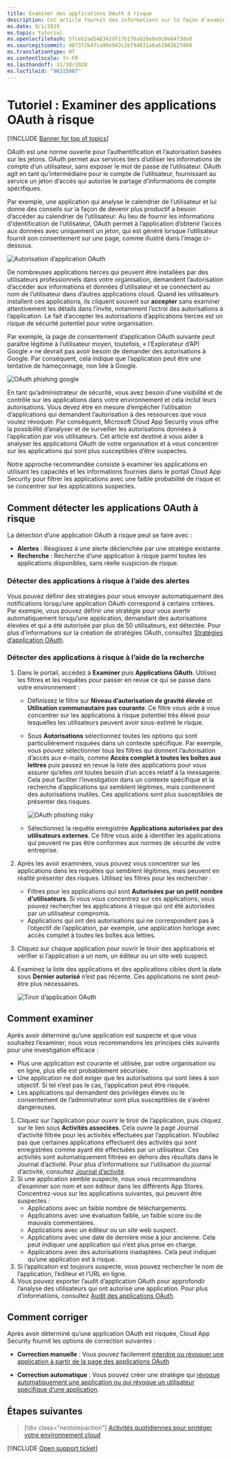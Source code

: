 ```yaml
---
title: Examiner des applications OAuth à risque
description: Cet article fournit des informations sur la façon d’examiner les applications OAuth à risque dans Cloud App Security.
ms.date: 9/1/2019
ms.topic: tutorial
ms.openlocfilehash: 5fceb2ad548342df17b176a926e8e9c0e6473de8
ms.sourcegitcommit: d87372b47ca98e942c2bf94032a6a61902627d69
ms.translationtype: HT
ms.contentlocale: fr-FR
ms.lasthandoff: 11/30/2020
ms.locfileid: "96315087"
---
```

# <a name="tutorial-investigate-risky-oauth-apps"></a>Tutoriel : Examiner des applications OAuth à risque

[!INCLUDE [Banner for top of topics](includes/banner.md)]

OAuth est une norme ouverte pour l’authentification et l’autorisation basées sur les jetons. OAuth permet aux services tiers d’utiliser les informations de compte d’un utilisateur, sans exposer le mot de passe de l’utilisateur. OAuth agit en tant qu’intermédiaire pour le compte de l’utilisateur, fournissant au service un jeton d’accès qui autorise le partage d’informations de compte spécifiques.

Par exemple, une application qui analyse le calendrier de l’utilisateur et lui donne des conseils sur la façon de devenir plus productif a besoin d’accéder au calendrier de l’utilisateur. Au lieu de fournir les informations d’identification de l’utilisateur, OAuth permet à l’application d’obtenir l’accès aux données avec uniquement un jeton, qui est généré lorsque l’utilisateur fournit son consentement sur une page, comme illustré dans l’image ci-dessous.

![Autorisation d’application OAuth](media/oauth-permission.png)

De nombreuses applications tierces qui peuvent être installées par des utilisateurs professionnels dans votre organisation, demandent l’autorisation d’accéder aux informations et données d’utilisateur et se connectent au nom de l’utilisateur dans d’autres applications cloud. Quand les utilisateurs installent ces applications, ils cliquent souvent sur **accepter** sans examiner attentivement les détails dans l’invite, notamment l’octroi des autorisations à l’application. Le fait d’accepter les autorisations d’applications tierces est un risque de sécurité potentiel pour votre organisation.

Par exemple, la page de consentement d’application OAuth suivante peut paraître légitime à l’utilisateur moyen, toutefois, « l’Explorateur d’API Google » ne devrait pas avoir besoin de demander des autorisations à Google. Par conséquent, cela indique que l’application peut être une tentative de hameçonnage, non liée à Google.

![OAuth phishing google](media/oauth-phishing.png)

En tant qu’administrateur de sécurité, vous avez besoin d’une visibilité et de contrôle sur les applications dans votre environnement et cela inclut leurs autorisations. Vous devez être en mesure d’empêcher l’utilisation d’applications qui demandent l’autorisation à des ressources que vous voulez révoquer. Par conséquent, Microsoft Cloud App Security vous offre la possibilité d’analyser et de surveiller les autorisations données à l’application par vos utilisateurs. Cet article est destiné à vous aider à analyser les applications OAuth de votre organisation et à vous concentrer sur les applications qui sont plus susceptibles d’être suspectes.

Notre approche recommandée consiste à examiner les applications en utilisant les capacités et les informations fournies dans le portail Cloud App Security pour filtrer les applications avec une faible probabilité de risque et se concentrer sur les applications suspectes.

## <a name="how-to-detect-risky-oauth-apps"></a>Comment détecter les applications OAuth à risque

La détection d’une application OAuth à risque peut se faire avec :

- **Alertes** : Réagissez à une alerte déclenchée par une stratégie existante.
- **Recherche** : Recherche d’une application à risque parmi toutes les applications disponibles, sans réelle suspicion de risque.

### <a name="detect-risky-apps-using-alerts"></a>Détecter des applications à risque à l’aide des alertes

Vous pouvez définir des stratégies pour vous envoyer automatiquement des notifications lorsqu’une application OAuth correspond à certains critères. Par exemple, vous pouvez définir une stratégie pour vous avertir automatiquement lorsqu’une application, demandant des autorisations élevées et qui a été autorisée par plus de 50 utilisateurs, est détectée. Pour plus d’informations sur la création de stratégies OAuth, consultez [Stratégies d’application OAuth](app-permission-policy.md).

### <a name="detect-risky-apps-by-hunting"></a>Détecter des applications à risque à l’aide de la recherche

1. Dans le portail, accédez à **Examiner** puis **Applications OAuth**. Utilisez les filtres et les requêtes pour passer en revue ce qui se passe dans votre environnement :

    - Définissez le filtre sur **Niveau d’autorisation de gravité élevée** et **Utilisation communautaire pas courante**. Ce filtre vous aide à vous concentrer sur les applications à risque potentiel très élevé pour lesquelles les utilisateurs peuvent avoir sous-estimé le risque.
    - Sous **Autorisations** sélectionnez toutes les options qui sont particulièrement risquées dans un contexte spécifique. Par exemple, vous pouvez sélectionner tous les filtres qui donnent l’autorisation d’accès aux e-mails, comme **Accès complet à toutes les boîtes aux lettres** puis passez en revue la liste des applications pour vous assurer qu’elles ont toutes besoin d’un accès relatif à la messagerie. Cela peut faciliter l’investigation dans un contexte spécifique et la recherche d’applications qui semblent légitimes, mais contiennent des autorisations inutiles. Ces applications sont plus susceptibles de présenter des risques.

        ![OAuth phishing risky](media/oauth-filters.png)

    - Sélectionnez la requête enregistrée **Applications autorisées par des utilisateurs externes**. Ce filtre vous aide à identifier les applications qui peuvent ne pas être conformes aux normes de sécurité de votre entreprise.
1. Après les avoir examinées, vous pouvez vous concentrer sur les applications dans les requêtes qui semblent légitimes, mais peuvent en réalité présenter des risques. Utilisez les filtres pour les rechercher :
    - Filtres pour les applications qui sont **Autorisées par un petit nombre d’utilisateurs**. Si vous vous concentrez sur ces applications, vous pouvez rechercher les applications à risque qui ont été autorisées par un utilisateur compromis.
    - Applications qui ont des autorisations qui ne correspondent pas à l’objectif de l’application, par exemple, une application horloge avec accès complet à toutes les boîtes aux lettres.
1. Cliquez sur chaque application pour ouvrir le tiroir des applications et vérifier si l’application a un nom, un éditeur ou un site web suspect.
1. Examinez la liste des applications et des applications cibles dont la date sous **Dernier autorisé** n’est pas récente. Ces applications ne sont peut-être plus nécessaires.

    ![Tiroir d’application OAuth](media/oauth-drawer.png)

## <a name="how-to-investigate"></a>Comment examiner

Après avoir déterminé qu’une application est suspecte et que vous souhaitez l’examiner, nous vous recommandons les principes clés suivants pour une investigation efficace :

- Plus une application est courante et utilisée, par votre organisation ou en ligne, plus elle est probablement sécurisée.
- Une application ne doit exiger que les autorisations qui sont liées à son objectif. Si tel n’est pas le cas, l’application peut être risquée.
- Les applications qui demandent des privilèges élevés ou le consentement de l’administrateur sont plus susceptibles de s’avérer dangereuses.

1. Cliquez sur l’application pour ouvrir le tiroir de l’application, puis cliquez sur le lien sous **Activités associées**. Cela ouvre la page Journal d’activité filtrée pour les activités effectuées par l’application. N’oubliez pas que certaines applications effectuent des activités qui sont enregistrées comme ayant été effectuées par un utilisateur. Ces activités sont automatiquement filtrées en dehors des résultats dans le Journal d’activité. Pour plus d’informations sur l’utilisation du journal d’activité, consultez [Journal d’activité](activity-filters.md).
1. Si une application semble suspecte, nous vous recommandons d’examiner son nom et son éditeur dans les différents App Stores. Concentrez-vous sur les applications suivantes, qui peuvent être suspectes :
    - Applications avec un faible nombre de téléchargements.
    - Applications avec une évaluation faible, un faible score ou de mauvais commentaires.
    - Applications avec un éditeur ou un site web suspect.
    - Applications avec une date de dernière mise à jour ancienne. Cela peut indiquer une application qui n’est plus prise en charge.
    - Applications avec des autorisations inadaptées. Cela peut indiquer qu’une application est à risque.
1. Si l’application est toujours suspecte, vous pouvez rechercher le nom de l’application, l’éditeur et l’URL en ligne.
1. Vous pouvez exporter l’audit d’application OAuth pour approfondir l’analyse des utilisateurs qui ont autorisé une application. Pour plus d’informations, consultez [Audit des applications OAuth](manage-app-permissions.md#oauth-app-auditing).

## <a name="how-to-remediate"></a>Comment corriger

Après avoir déterminé qu’une application OAuth est risquée, Cloud App Security fournit les options de correction suivantes :

- **Correction manuelle** : Vous pouvez facilement [interdire ou révoquer une application à partir de la page des applications OAuth](manage-app-permissions.md#ban-or-approve-an-app)

- **Correction automatique** : Vous pouvez créer une stratégie qui [révoque automatiquement une application ou qui révoque un utilisateur spécifique d’une application](app-permission-policy.md).

## <a name="next-steps"></a>Étapes suivantes

> [!div class="nextstepaction"]
> [Activités quotidiennes pour protéger votre environnement cloud](daily-activities-to-protect-your-cloud-environment.md)

[!INCLUDE [Open support ticket](includes/support.md)]
